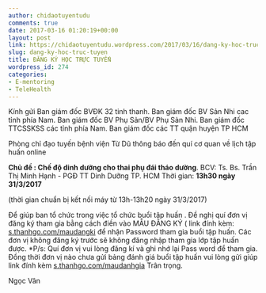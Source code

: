 ```yaml
---
author: chidaotuyentudu
comments: true
date: 2017-03-16 01:20:19+00:00
layout: post
link: https://chidaotuyentudu.wordpress.com/2017/03/16/dang-ky-hoc-truc-tuyen/
slug: dang-ky-hoc-truc-tuyen
title: ĐĂNG KÝ HỌC TRỰC TUYẾN
wordpress_id: 274
categories:
- E-mentoring
- TeleHealth
---
```


Kính gửi
Ban giám đốc BVĐK 32 tinh thanh.
Ban giám đốc BV Sản Nhi cac tỉnh phía Nam.
Ban giám đốc BV Phụ Sản/BV Phụ Sản Nhi.
Ban giám đốc TTCSSKSS các tỉnh phía Nam.
Ban giám đốc các TT quận huyện TP HCM

Phòng chỉ đạo tuyến bệnh viện Từ Dũ thông báo đến quí cơ quan về lịch tập huấn online

**Chủ đề : Chế độ dinh dưỡng cho thai phụ đái tháo dường**.
BCV: Ts. Bs. Trần Thị Minh Hạnh - PGĐ TT Dinh Dưỡng TP. HCM
Thời gian: **13h30 ngày 31/3/2017**

(thời gian chuẩn bị kết nối máy từ 13h-13h20 ngày 31/3/2017)

Để giúp ban tổ chức trong việc tổ chức buổi tập huấn . Đề nghị quí đơn vị
đăng ký tham gia bằng cách điền vào MẪU ĐĂNG KÝ ( link đính kèm: [s.thanhgo.com/maudangki](http://s.thanhgo.com/maudangki) để nhận Password tham gia buổi tập huấn.
Các đơn vị không đăng ký trước sẽ không đăng nhập tham gia lớp tập huấn được.
*P/s: Quí đơn vị vui lòng đăng kí và ghi nhớ lại Pass word để tham gia.
Đồng thời đơn vị nào chưa gửi bảng đánh giá buổi tập huấn vui lòng gửi giúp link đính kèm [s.thanhgo.com/maudanhgia](http://s.thanhgo.com/maudanhgia)
Trân trọng.

Ngọc Vân
